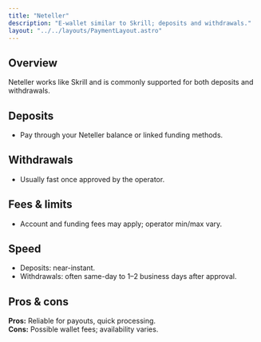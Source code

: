 ```yaml
---
title: "Neteller"
description: "E-wallet similar to Skrill; deposits and withdrawals."
layout: "../../layouts/PaymentLayout.astro"
---
```


## Overview
Neteller works like Skrill and is commonly supported for both deposits and withdrawals.

## Deposits
- Pay through your Neteller balance or linked funding methods.

## Withdrawals
- Usually fast once approved by the operator.

## Fees & limits
- Account and funding fees may apply; operator min/max vary.

## Speed
- Deposits: near-instant.
- Withdrawals: often same-day to 1–2 business days after approval.

## Pros & cons
**Pros:** Reliable for payouts, quick processing.  
**Cons:** Possible wallet fees; availability varies.
